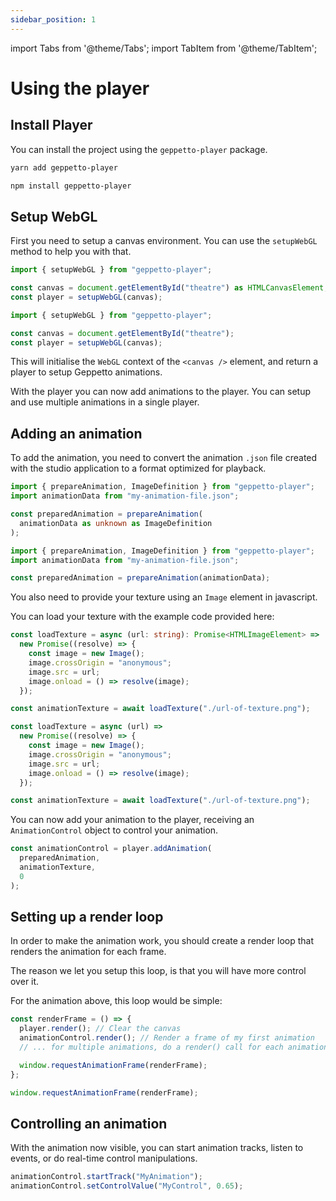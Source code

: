 ```yaml
---
sidebar_position: 1
---
```


import Tabs from '@theme/Tabs';
import TabItem from '@theme/TabItem';

# Using the player

## Install Player

You can install the project using the `geppetto-player` package.

<Tabs groupId="package-manager">
<TabItem value="yarn" label="Yarn">

```sh
yarn add geppetto-player
```

</TabItem>
<TabItem value="npm" label="Npm">

```sh
npm install geppetto-player
```

</TabItem>
</Tabs>

## Setup WebGL

First you need to setup a canvas environment.
You can use the `setupWebGL` method to help you with that.

<Tabs groupId="coding-language">
<TabItem value="ts" label="Typescript">

```ts
import { setupWebGL } from "geppetto-player";

const canvas = document.getElementById("theatre") as HTMLCanvasElement;
const player = setupWebGL(canvas);
```

</TabItem>
<TabItem value="js" label="JavaScript">

```js
import { setupWebGL } from "geppetto-player";

const canvas = document.getElementById("theatre");
const player = setupWebGL(canvas);
```

</TabItem>
</Tabs>

This will initialise the `WebGL` context of the `<canvas />` element, and return a player to setup Geppetto animations.

With the player you can now add animations to the player. You can setup and use multiple animations in a single player.

## Adding an animation

To add the animation, you need to convert the animation `.json` file created with the studio application to a format optimized for playback.

<Tabs groupId="coding-language">
<TabItem value="ts" label="Typescript">

```ts
import { prepareAnimation, ImageDefinition } from "geppetto-player";
import animationData from "my-animation-file.json";

const preparedAnimation = prepareAnimation(
  animationData as unknown as ImageDefinition
);
```

</TabItem>
<TabItem value="js" label="JavaScript">

```js
import { prepareAnimation, ImageDefinition } from "geppetto-player";
import animationData from "my-animation-file.json";

const preparedAnimation = prepareAnimation(animationData);
```

</TabItem>
</Tabs>

You also need to provide your texture using an `Image` element in javascript.

You can load your texture with the example code provided here:

<Tabs groupId="coding-language">
<TabItem value="ts" label="Typescript">

```ts
const loadTexture = async (url: string): Promise<HTMLImageElement> =>
  new Promise((resolve) => {
    const image = new Image();
    image.crossOrigin = "anonymous";
    image.src = url;
    image.onload = () => resolve(image);
  });

const animationTexture = await loadTexture("./url-of-texture.png");
```

</TabItem>
<TabItem value="js" label="JavaScript">

```js
const loadTexture = async (url) =>
  new Promise((resolve) => {
    const image = new Image();
    image.crossOrigin = "anonymous";
    image.src = url;
    image.onload = () => resolve(image);
  });

const animationTexture = await loadTexture("./url-of-texture.png");
```

</TabItem>
</Tabs>

You can now add your animation to the player, receiving an `AnimationControl` object to control your animation.

```ts
const animationControl = player.addAnimation(
  preparedAnimation,
  animationTexture,
  0
);
```

## Setting up a render loop

In order to make the animation work, you should create a render loop that renders the animation for each frame.

The reason we let you setup this loop, is that you will have more control over it.

For the animation above, this loop would be simple:

```ts
const renderFrame = () => {
  player.render(); // Clear the canvas
  animationControl.render(); // Render a frame of my first animation
  // ... for multiple animations, do a render() call for each animationControl

  window.requestAnimationFrame(renderFrame);
};

window.requestAnimationFrame(renderFrame);
```

## Controlling an animation

With the animation now visible, you can start animation tracks, listen to events, or do real-time control manipulations.

```ts
animationControl.startTrack("MyAnimation");
animationControl.setControlValue("MyControl", 0.65);
```
